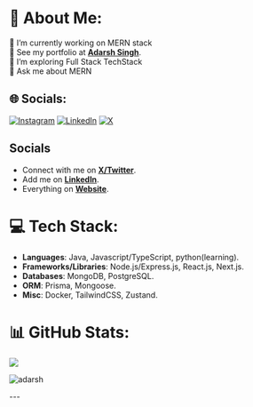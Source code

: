 # 💫 About Me:
🔭 I’m currently working on MERN stack<br>👯 See my portfolio at [**Adarsh Singh**](https://thisisadarshsingh.vercel.app/). <br>🌱 I’m exploring Full Stack TechStack<br>💬 Ask me about MERN<br>


## 🌐 Socials:
[![Instagram](https://img.shields.io/badge/Instagram-%23E4405F.svg?logo=Instagram&logoColor=white)](https://www.instagram.com/adarshsingh9540/) [![LinkedIn](https://img.shields.io/badge/LinkedIn-%230077B5.svg?logo=linkedin&logoColor=white)](https://www.linkedin.com/in/adarsh-singh-183357262/) [![X](https://img.shields.io/badge/X-black.svg?logo=X&logoColor=white)]( https://x.com/AdarshS98532066?t=ag_XChN-UoCr7fI7oqqrVg&s=08 ) 

## Socials
- Connect with me on [**X/Twitter**]( https://x.com/AdarshS98532066?t=ag_XChN-UoCr7fI7oqqrVg&s=08).
- Add me on [**LinkedIn**](https://www.linkedin.com/in/adarsh-singh-183357262/).
- Everything on [**Website**](https://thisisadarshsingh.vercel.app/).
# 💻 Tech Stack:
- **Languages**: Java, Javascript/TypeScript, python(learning).
- **Frameworks/Libraries**: Node.js/Express.js, React.js, Next.js. 
- **Databases**: MongoDB, PostgreSQL.
- **ORM**: Prisma, Mongoose.
- **Misc**: Docker, TailwindCSS, Zustand.
# 📊 GitHub Stats:
![](https://github-readme-streak-stats.herokuapp.com/?user=adarshsingh9540&theme=radical&hide_border=false)<br/>


<p align="left"> <img src="https://komarev.com/ghpvc/?username=adarshsingh9540&label=Profile%20views&color=0e75b6&style=flat" alt="adarsh" /> </p>
---


